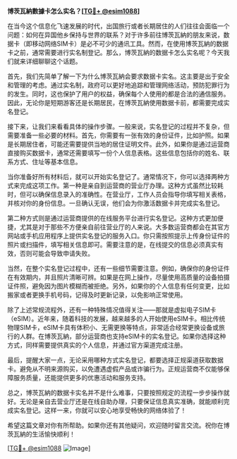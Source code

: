 **博茨瓦納數據卡怎么实名？[[TG💪+ @esim1088](https://t.me/s/esim1088)]**

在当今这个信息化飞速发展的时代，出国旅行或者长期居住的人们往往会面临一个问题：如何在异国他乡保持与世界的联系？对于许多前往博茨瓦納的朋友来说，数据卡（即移动网络SIM卡）是必不可少的通讯工具。然而，在使用博茨瓦納的数据卡之前，通常需要进行实名制登记。那么，博茨瓦納的数据卡怎么实名呢？今天我们就来详细聊聊这个话题。

首先，我们先简单了解一下为什么博茨瓦納会要求数据卡实名。这主要是出于安全和管理的考虑。通过实名制，政府可以更好地追踪和管理网络活动，预防犯罪行为的发生。同时，这也保护了用户的权益，确保每个人使用的都是合法的通信服务。因此，无论你是短期游客还是长期居民，在博茨瓦納使用数据卡前，都需要完成实名登记。

接下来，让我们来看看具体的操作步骤。一般来说，实名登记的过程并不复杂，但需要准备一些必要的材料。首先，你需要有一张有效的身份证件，比如护照。如果是长期居住者，可能还需要提供当地的居住证明文件。此外，如果你是通过运营商直接购买数据卡，通常还需要填写一份个人信息表格。这些信息包括你的姓名、联系方式、住址等基本信息。

当你准备好所有材料后，就可以开始实名登记了。通常情况下，你可以选择两种方式来完成这项工作。第一种是亲自到运营商的营业厅办理。这种方式虽然比较耗时，但可以确保信息录入的准确性。在营业厅，工作人员会指导你填写相关表格，并核对你的身份信息。一旦确认无误，他们会为你激活数据卡并完成实名登记。

第二种方式则是通过运营商提供的在线服务平台进行实名登记。这种方式更加便捷，尤其是对于那些不方便亲自前往营业厅的人来说。大多数运营商都会在其官方网站或手机应用程序上提供实名登记的服务入口。你只需按照提示上传身份证件的照片或扫描件，填写相关信息即可。需要注意的是，在线提交的信息必须真实有效，否则可能会导致申请失败。

当然，在整个实名登记过程中，还有一些细节需要注意。例如，确保你的身份证件在有效期内，并且照片清晰可辨。如果是在网上操作，尽量使用高质量的设备拍摄证件照，避免因为图片模糊而被拒绝。另外，如果你的个人信息有任何变更，比如搬家或者更换手机号码，记得及时更新记录，以免影响正常使用。

除了上述常规流程外，还有一种特殊情况值得关注——那就是虚拟电子SIM卡（eSIM）。近年来，随着科技的发展，越来越多的人开始使用eSIM卡。相比传统物理SIM卡，eSIM卡具有体积小、无需更换等特点，非常适合经常更换设备或旅行的人群。在博茨瓦納，部分运营商也支持eSIM卡的实名登记。如果你选择这种方式，同样需要提供真实的个人信息，并通过官方渠道完成注册。

最后，提醒大家一点，无论采用哪种方式实名登记，都要选择正规渠道获取数据卡。避免从不明来源购买，以免遭遇虚假产品或诈骗行为。正规运营商不仅能够保障服务质量，还能提供更多的优惠活动和服务支持。

总之，博茨瓦納的数据卡实名并不是什么难事，只要按照规定的流程一步步操作就好。无论是亲自去营业厅还是在线自助办理，只要保证信息真实准确，就能顺利完成实名登记。这样一来，你就可以安心地享受畅快的网络体验了！

希望这篇文章对你有所帮助。如果你还有其他疑问，欢迎随时留言交流。祝你在博茨瓦納的生活愉快顺利！

[[TG💪+ @esim1088](https://t.me/s/esim1088) ![Image](https://i.postimg.cc/4NQfJmqS/Snipaste-2025-05-13-00-14-12.png)]